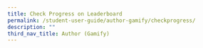 ```yaml
---
title: Check Progress on Leaderboard
permalink: /student-user-guide/author-gamify/checkprogress/
description: ""
third_nav_title: Author (Gamify)
---
```

